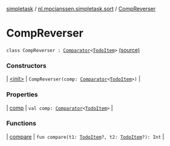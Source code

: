 [simpletask](../../index.md) / [nl.mpcjanssen.simpletask.sort](../index.md) / [CompReverser](.)

# CompReverser

`class CompReverser : `[`Comparator`](http://docs.oracle.com/javase/6/docs/api/java/util/Comparator.html)`<`[`TodoItem`](../../nl.mpcjanssen.simpletask.dao.gentodo/-todo-item/index.md)`>` [(source)](https://github.com/mpcjanssen/simpletask-android/blob/master/src/main/java/nl/mpcjanssen/simpletask/sort/CompReverser.kt#L7)

### Constructors

| [&lt;init&gt;](-init-.md) | `CompReverser(comp: `[`Comparator`](http://docs.oracle.com/javase/6/docs/api/java/util/Comparator.html)`<`[`TodoItem`](../../nl.mpcjanssen.simpletask.dao.gentodo/-todo-item/index.md)`>)` |

### Properties

| [comp](comp.md) | `val comp: `[`Comparator`](http://docs.oracle.com/javase/6/docs/api/java/util/Comparator.html)`<`[`TodoItem`](../../nl.mpcjanssen.simpletask.dao.gentodo/-todo-item/index.md)`>` |

### Functions

| [compare](compare.md) | `fun compare(t1: `[`TodoItem`](../../nl.mpcjanssen.simpletask.dao.gentodo/-todo-item/index.md)`?, t2: `[`TodoItem`](../../nl.mpcjanssen.simpletask.dao.gentodo/-todo-item/index.md)`?): Int` |

